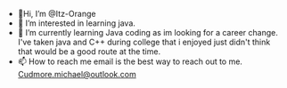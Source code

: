 
- 👋Hi, I’m @Itz-Orange
- 👀 I’m interested in learning java.
- 🌱 I’m currently learning Java coding as im looking for a career change. I've taken java and C++ during college that i enjoyed just didn't think that would be a good route at the time.
- 📫 How to reach me email is the best way to reach out to me. Cudmore.michael@outlook.com

<!---
Itz-Orange/Itz-Orange is a ✨ special ✨ repository because its `README.md` (this file) appears on your GitHub profile.
You can click the Preview link to take a look at your changes.
--->
